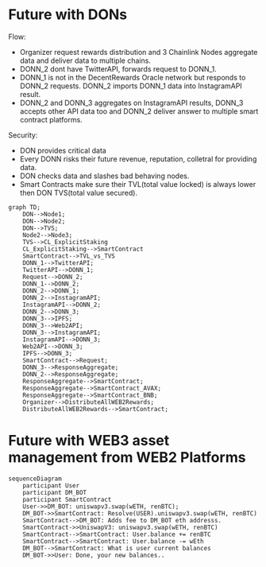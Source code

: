 # Future with DONs

Flow:
- Organizer request rewards distribution and 3 Chainlink Nodes aggregate data and deliver data to multiple chains.
- DONN_2 dont have TwitterAPI, forwards request to DONN_1.
- DONN_1 is not in the DecentRewards Oracle network but responds to DONN_2 requests. DONN_2 imports DONN_1 data into InstagramAPI result.
- DONN_2 and DONN_3 aggregates on InstagramAPI results, DONN_3 accepts other API data too and DONN_2 deliver answer to multiple smart contract platforms.

Security:
- DON provides critical data
- Every DONN risks their future revenue, reputation, colletral for providing data.
- DON checks data and slashes bad behaving nodes.
- Smart Contracts make sure their TVL(total value locked) is always lower then DON TVS(total value secured).

```mermaid
graph TD;
    DON-->Node1;
    DON-->Node2;
    DON-->TVS;
    Node2-->Node3;
    TVS-->CL_ExplicitStaking
    CL_ExplicitStaking-->SmartContract
    SmartContract-->TVL_vs_TVS
    DONN_1-->TwitterAPI;
    TwitterAPI-->DONN_1;
    Request-->DONN_2;
    DONN_1-->DONN_2;
    DONN_2-->DONN_1;
    DONN_2-->InstagramAPI;
    InstagramAPI-->DONN_2;
    DONN_2-->DONN_3;
    DONN_3-->IPFS;
    DONN_3-->Web2API;
    DONN_3-->InstagramAPI;
    InstagramAPI-->DONN_3;
    Web2API-->DONN_3;
    IPFS-->DONN_3;
    SmartContract-->Request;
    DONN_3-->ResponseAggregate;
    DONN_2-->ResponseAggregate;
    ResponseAggregate-->SmartContract;
    ResponseAggregate-->SmartContract_AVAX;
    ResponseAggregate-->SmartContract_BNB;
    Organizer-->DistributeAllWEB2Rewards;
    DistributeAllWEB2Rewards-->SmartContract;
```

# Future with WEB3 asset management from WEB2 Platforms
```mermaid
sequenceDiagram
    participant User
    participant DM_BOT
    participant SmartContract
    User->>DM_BOT: uniswapv3.swap(wETH, renBTC);
    DM_BOT->>SmartContract: Resolve(USER).uniswapv3.swap(wETH, renBTC)
    SmartContract-->DM_BOT: Adds fee to DM_BOT eth addresss.
    SmartContract->>UniswapV3: uniswapv3.swap(wETH, renBTC)
    SmartContract-->SmartContract: User.balance += renBTC
    SmartContract-->SmartContract: User.balance -= wEth
    DM_BOT-->SmartContract: What is user current balances
    DM_BOT->>User: Done, your new balances..
```
